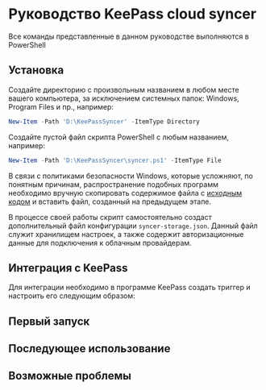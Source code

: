 # Руководство KeePass cloud syncer

Все команды представленные в данном руководстве выполняются в PowerShell

## Установка

Создайте директорию с произвольным названием в любом месте вашего компьютера,
за исключением системных папок: Windows, Program Files и пр., например:

```powershell
New-Item -Path 'D:\KeePassSyncer' -ItemType Directory
```

Создайте пустой файл скрипта PowerShell с любым названием, например:

```powershell
New-Item -Path 'D:\KeePassSyncer\syncer.ps1' -ItemType File
```

В связи с политиками безопасности Windows, которые усложняют, по понятным причинам,
распространение подобных программ необходимо вручную скопировать содержимое файла
с [исходным кодом](/script.ps1) и вставить файл, созданный на предыдущем этапе.

В процессе своей работы скрипт самостоятельно создаст дополнительный файл
конфигурации `syncer-storage.json`. Данный файл служит хранилищем настроек, а
также содержит авторизационные данные для подключения к облачным провайдерам. 

## Интеграция с KeePass

Для интеграции необходимо в программе KeePass создать триггер и настроить его
следующим образом:

## Первый запуск

## Последующее использование

## Возможные проблемы
